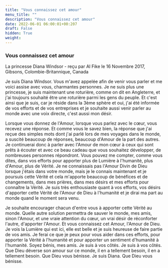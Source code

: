 ```yaml
---
title: "Vous connaissez cet amour"
menu_title: ""
description: "Vous connaissez cet amour"
date: 2022-06-01 06:00:01+00:207
draft: False
hidden: True
weight:
---
```

### Vous connaissez cet amour

La princesse Diana Windsor - reçu par Al Fike le 16 Novembre 2017, Gibsons, Colombie-Britannique, Canada

Je suis Diana Windsor. Vous m'avez appelée afin de venir vous parler et me voici assise avec vous, charmantes personnes. Je ne suis plus une princesse, je suis maintenant une roturière, comme on dit en Angleterre, et j'ai toujours souhaité être une roturière parmi les gens du peuple. Et c'est ainsi que je suis, car je réside dans la 3ème sphère et oui, j'ai été informée de vos efforts et de vos entreprises et je souhaite aussi venir parler au monde avec une voix directe, c'est aussi mon désir.

Lorsque vous donnez de l'Amour, lorsque vous parlez avec le cœur, vous recevez une réponse. Et comme vous le savez bien, la réponse que j'ai reçue des simples mots dont j'ai parlé lors de mes voyages dans le monde, a suscité beaucoup de réponses, beaucoup d'Amour de la part des autres. Je continuerai donc à parler avec l'Amour de mon cœur à ceux qui sont prêts à écouter et avec ce beau cadeau que vous souhaitez développer, de nombreuses personnes répondront. Vous pouvez me compter, comme vous dites, dans vos efforts pour apporter plus de Lumière à l'humanité, plus d'Amour, plus de Vérité. Je ne connaissais pas l'Amour Divin de Dieu lorsque j'étais dans votre monde, mais je le connais maintenant et je poursuis cette Vérité et cela m'apporte beaucoup de bénéfices et de changements, dans mes prières, dans mes désirs et mes efforts pour connaître la Vérité. Je suis très enthousiaste quant à vos efforts, vos désirs d'apporter cette Vérité de l'Amour de Dieu à l'humanité et je dirai ma part au monde quand le moment sera venu.

Je souhaite encourager chacun d'entre vous à apporter cette Vérité au monde. Quelle autre solution permettra de sauver le monde, mes amis, sinon l'Amour, et une vraie attention du cœur, un vrai désir de réconforter l'autre, d'apporter l'Amour. Et vous connaissez cet Amour, l'Amour de Dieu. Je vois la Lumière qui est ici, elle est belle et je suis heureuse de faire partie de vos amis. Je ferai ce que je peux pour vous aider dans ces efforts, pour apporter la Vérité à l'humanité et pour apporter un sentiment d'humanité à l'humanité. Soyez bénis, mes amis. Je suis à vos côtés. Je suis à vos côtés. Que Dieu déverse son amour sur ce monde, il en a tellement besoin, il en a tellement besoin. Que Dieu vous bénisse. Je suis Diana. Que Dieu vous bénisse.



